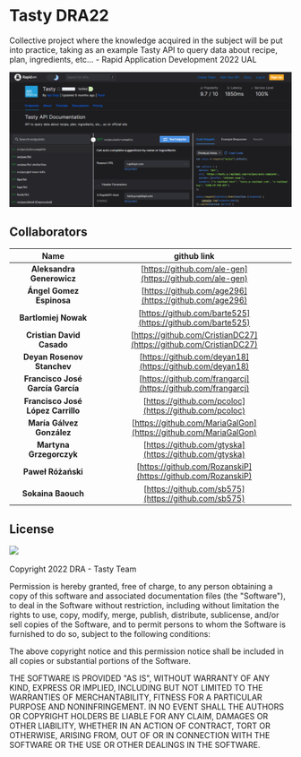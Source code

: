 # Tasty DRA22

Collective project where the knowledge acquired in the subject will be put into practice, taking as an example Tasty API to query data about recipe, plan, ingredients, etc… - Rapid Application Development 2022 UAL

<img src="screenshot/tasty_api.PNG">

## Collaborators

|Name|github link|
|:---:|:---:|
|**Aleksandra Generowicz**|[https://github.com/ale-gen](https://github.com/ale-gen)|
|**Ángel Gomez Espinosa**|[https://github.com/age296](https://github.com/age296)|
|**Bartlomiej Nowak**|[https://github.com/barte525](https://github.com/barte525)|
|**Cristian David Casado**|[https://github.com/CristianDC27](https://github.com/CristianDC27)|
|**Deyan Rosenov Stanchev**|[https://github.com/deyan18](https://github.com/deyan18)|
|**Francisco José García García**|[https://github.com/frangarcj](https://github.com/frangarcj)|
|**Francisco José López Carrillo**|[https://github.com/pcoloc](https://github.com/pcoloc)|
|**María Gálvez González**|[https://github.com/MariaGalGon](https://github.com/MariaGalGon)|
|**Martyna Grzegorczyk**|[https://github.com/gtyska](https://github.com/gtyska)|
|**Paweł Różański**|[https://github.com/RozanskiP](https://github.com/RozanskiP)|
|**Sokaina Baouch**|[https://github.com/sb575](https://github.com/sb575)|
  
## License
[![](https://img.shields.io/badge/License-MIT-blue.svg)](https://opensource.org/licenses/MIT)

Copyright 2022 DRA - Tasty Team

Permission is hereby granted, free of charge, to any person obtaining a copy of this software and associated documentation files (the "Software"), to deal in the Software without restriction, including without limitation the rights to use, copy, modify, merge, publish, distribute, sublicense, and/or sell copies of the Software, and to permit persons to whom the Software is furnished to do so, subject to the following conditions:

The above copyright notice and this permission notice shall be included in all copies or substantial portions of the Software.

THE SOFTWARE IS PROVIDED "AS IS", WITHOUT WARRANTY OF ANY KIND, EXPRESS OR IMPLIED, INCLUDING BUT NOT LIMITED TO THE WARRANTIES OF MERCHANTABILITY, FITNESS FOR A PARTICULAR PURPOSE AND NONINFRINGEMENT. IN NO EVENT SHALL THE AUTHORS OR COPYRIGHT HOLDERS BE LIABLE FOR ANY CLAIM, DAMAGES OR OTHER LIABILITY, WHETHER IN AN ACTION OF CONTRACT, TORT OR OTHERWISE, ARISING FROM, OUT OF OR IN CONNECTION WITH THE SOFTWARE OR THE USE OR OTHER DEALINGS IN THE SOFTWARE.
